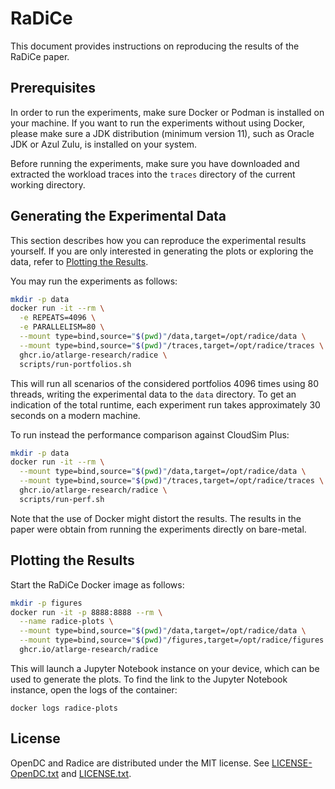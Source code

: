 # RaDiCe
This document provides instructions on reproducing the results of the RaDiCe paper.

## Prerequisites
In order to run the experiments, make sure Docker or Podman is installed on your machine. If you want to run the
experiments without using Docker, please make sure a JDK distribution (minimum version 11), such as Oracle JDK or Azul
Zulu, is installed on your system.

Before running the experiments, make sure you have downloaded and extracted the workload traces into the `traces`
directory of the current working directory.

## Generating the Experimental Data
This section describes how you can reproduce the experimental results yourself.
If you are only interested in generating the plots or exploring the data, refer to [Plotting the Results](#Plotting-the-Results).

You may run the experiments as follows:

```bash
mkdir -p data
docker run -it --rm \
  -e REPEATS=4096 \
  -e PARALLELISM=80 \
  --mount type=bind,source="$(pwd)"/data,target=/opt/radice/data \
  --mount type=bind,source="$(pwd)"/traces,target=/opt/radice/traces \
  ghcr.io/atlarge-research/radice \
  scripts/run-portfolios.sh
```

This will run all scenarios of the considered portfolios 4096 times using 80 threads, writing the experimental data to
the `data` directory. To get an indication of the total runtime, each experiment run takes approximately 30 seconds on
a modern machine.

To run instead the performance comparison against CloudSim Plus:
```bash
mkdir -p data
docker run -it --rm \
  --mount type=bind,source="$(pwd)"/data,target=/opt/radice/data \
  --mount type=bind,source="$(pwd)"/traces,target=/opt/radice/traces \
  ghcr.io/atlarge-research/radice \
  scripts/run-perf.sh
```

Note that the use of Docker might distort the results. The results in the paper were obtain from running the experiments
directly on bare-metal. 


## Plotting the Results

Start the RaDiCe Docker image as follows:

```bash
mkdir -p figures
docker run -it -p 8888:8888 --rm \
  --name radice-plots \
  --mount type=bind,source="$(pwd)"/data,target=/opt/radice/data \
  --mount type=bind,source="$(pwd)"/figures,target=/opt/radice/figures \
  ghcr.io/atlarge-research/radice
```

This will launch a Jupyter Notebook instance on your device, which can be used to generate the plots. 
To find the link to the Jupyter Notebook instance, open the logs of the container:

```
docker logs radice-plots
```


## License

OpenDC and Radice are distributed under the MIT license. See [LICENSE-OpenDC.txt](/LICENSE.txt) and [LICENSE.txt](LICENSE.txt).
